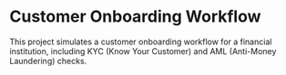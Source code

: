 # Customer Onboarding Workflow

This project simulates a customer onboarding workflow for a financial institution, including KYC (Know Your Customer) and AML (Anti-Money Laundering) checks.